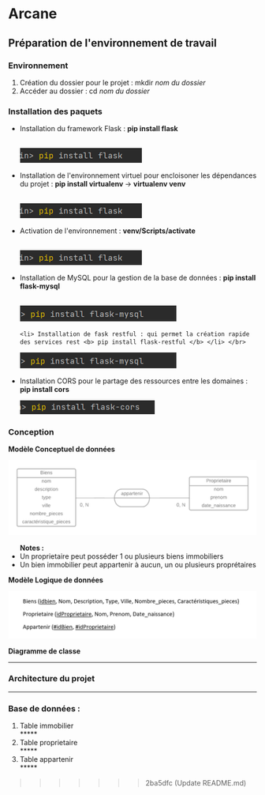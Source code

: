﻿# Arcane
## Préparation de l'environnement de travail
### Environnement
<ol> 
  <li> Création du dossier pour le projet : mkdir  <i> nom du dossier </i> </li>
  <li> Accéder au dossier : cd  <i> nom du dossier </i> </li>
</ol>

### Installation des paquets 
<ul> 
  <li> Installation du framework Flask : <b> pip install flask </b> </li> </br>
  
  ![plot](./images/a1.png)
  
   <li> Installation de l'environnement virtuel pour encloisoner les dépendances du projet  : <b> pip install virtualenv </b> -> <b> virtualenv venv </b> </li> </br>
  
  ![plot](./images/a1.png)
  
   <li> Activation de l'environnement : <b> venv/Scripts/activate </b> </li> </br>
  
  ![plot](./images/a1.png)
  
  <li> Installation de MySQL pour la gestion de la base de données : <b> pip install flask-mysql </b> </li> </br>
  
   ![plot](./images/a2.png)
   
    <li> Installation de fask restful : qui permet la création rapide des services rest <b> pip install flask-restful </b> </li> </br>
  
   ![plot](./images/a2.png)
  
  <li> Installation CORS pour le partage des ressources entre les domaines : <b> pip install cors </b> </li>
  
   ![plot](./images/a3.png)
  
</ul>

### Conception 
<b> Modèle Conceptuel de données </b>

![plot](./images/mcd.png)

<section> 
  <ul><b> Notes :  </b>
    <li> Un proprietaire peut posséder 1 ou plusieurs biens immobiliers </li>
    <li> Un bien immobilier peut appartenir à aucun, un ou plusieurs proprétaires </li>
  </ul>
</section>

<b> Modèle Logique de données </b>

![plot](./images/mld.png)

<b> Diagramme de classe </b>
*****

### Architecture du projet 
*******

### Base de données :
<ol> 
  <li> Table immobilier </li>
  *****
  <li> Table proprietaire </li>
  *****
   <li> Table appartenir </li>
  *****
</ol>  

>>>>>>> 2ba5dfc (Update README.md)
